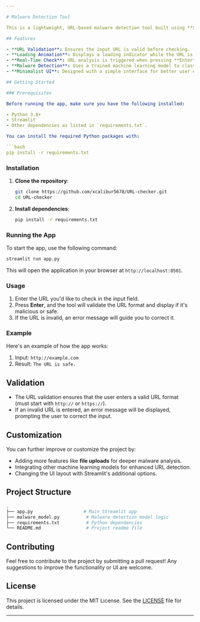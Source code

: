 ```yaml
---

# Malware Detection Tool

This is a lightweight, URL-based malware detection tool built using **Streamlit**. It allows users to input URLs and checks if they are malicious, providing instant feedback in a simple, minimalistic user interface.

## Features

- **URL Validation**: Ensures the input URL is valid before checking.
- **Loading Animation**: Displays a loading indicator while the URL is being processed.
- **Real-Time Check**: URL analysis is triggered when pressing **Enter** (no submit button, for a clean UI).
- **Malware Detection**: Uses a trained machine learning model to classify URLs as malicious or safe.
- **Minimalist UI**: Designed with a simple interface for better user experience.

## Getting Started

### Prerequisites

Before running the app, make sure you have the following installed:

- Python 3.8+
- Streamlit
- Other dependencies as listed in `requirements.txt`.

You can install the required Python packages with:

```bash
pip install -r requirements.txt
```

### Installation

1. **Clone the repository**:
   ```bash
   git clone https://github.com/xcalibur5678/URL-checker.git
   cd URL-checker
   ```

2. **Install dependencies**:
   ```bash
   pip install -r requirements.txt
   ```

### Running the App

To start the app, use the following command:

```bash
streamlit run app.py
```

This will open the application in your browser at `http://localhost:8501`.

### Usage

1. Enter the URL you'd like to check in the input field.
2. Press **Enter**, and the tool will validate the URL format and display if it's malicious or safe.
3. If the URL is invalid, an error message will guide you to correct it.

### Example

Here's an example of how the app works:

1. Input: `http://example.com`
2. Result: `The URL is safe.`

## Validation

- The URL validation ensures that the user enters a valid URL format (must start with `http://` or `https://`).
- If an invalid URL is entered, an error message will be displayed, prompting the user to correct the input.

## Customization

You can further improve or customize the project by:
- Adding more features like **file uploads** for deeper malware analysis.
- Integrating other machine learning models for enhanced URL detection.
- Changing the UI layout with Streamlit's additional options.

## Project Structure

```bash
.
├── app.py                   # Main Streamlit app
├── malware_model.py          # Malware detection model logic
├── requirements.txt          # Python dependencies
└── README.md                 # Project readme file
```

## Contributing

Feel free to contribute to the project by submitting a pull request! Any suggestions to improve the functionality or UI are welcome.

## License

This project is licensed under the MIT License. See the [LICENSE](LICENSE) file for details.

---
```

